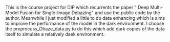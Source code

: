 This is the course project for DIP which recurrents the paper " Deep Multi-Model Fusion for Single-Image Dehazing" and use the public code by the author. 
Meanwhile I just modified a little to do data enhancing which is aims to improve the performance of the model in the dark environment. I choose the preprocess_Ohaze_data.py
to do this which add dark copies of the data itself to simulate a relatively daek environment.
